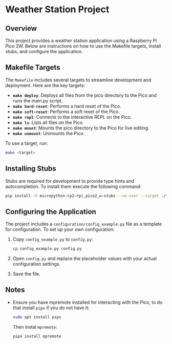 # Weather Station Project

## Overview

This project provides a weather station application using a Raspberry Pi Pico 2W. Below are instructions on how to use the Makefile targets, install stubs, and configure the application.

## Makefile Targets

The `Makefile` includes several targets to streamline development and deployment. Here are the key targets:

- **`make deploy`**: Deploys all files from the pico directory to the Pico and runs the main.py script.
- **`make hard-reset`**: Performs a hard reset of the Pico.
- **`make soft-reset`**: Performs a soft reset of the Pico.
- **`make repl`**: Connects to the interactive REPL on the Pico.
- **`make ls`**: Lists all files on the Pico.
- **`make mount`**: Mounts the pico directory to the Pico for live editing.
- **`make unmount`**: Unmounts the Pico.

To use a target, run:

```bash
make <target>
```

## Installing Stubs

Stubs are required for development to provide type hints and autocompletion. To install them execute the following command:

```bash
pip install -U micropython-rp2-rpi_pico2_w-stubs --no-user --target ./typings
```

## Configuring the Application

The project includes a `configuration/config_example.py` file as a template for configuration. To set up your own configuration:

1. Copy `config_example.py` to `config.py`:
   
   ```bash
   cp config_example.py config.py
   ```

2. Open `config.py` and replace the placeholder values with your actual configuration settings.
3. Save the file.

## Notes

- Ensure you have mpremote installed for interacting with the Pico, to do that install `pipx` if you do not have it:

  ```bash
  sudo apt install pipx
  ```

  Then instal `mpremote`:

  ```bash
  pipx install mpremote
  ```